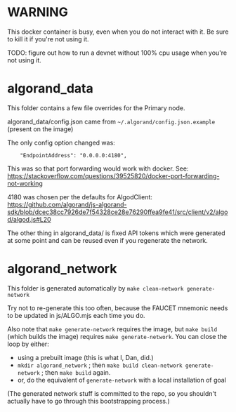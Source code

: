# WARNING

This docker container is busy, even when you do not interact with it.
Be sure to kill it if you're not using it.

TODO: figure out how to run a devnet
without 100% cpu usage when you're not using it.

# algorand_data 

This folder contains a few file overrides for the Primary node.

algorand_data/config.json came from `~/.algorand/config.json.example`
(present on the image)

The only config option changed was:

```
    "EndpointAddress": "0.0.0.0:4180",
```

This was so that port forwarding would work with docker.
See: https://stackoverflow.com/questions/39525820/docker-port-forwarding-not-working

4180 was chosen per the defaults for AlgodClient:
https://github.com/algorand/js-algorand-sdk/blob/dcec38cc7926de7f54328ce28e76290ffea9fe41/src/client/v2/algod/algod.js#L20

The other thing in algorand_data/ is fixed API tokens
which were generated at some point and can be reused
even if you regenerate the network.

# algorand_network

This folder is generated automatically by `make clean-network generate-network`

Try not to re-generate this too often,
because the FAUCET mnemonic needs to be updated in js/ALGO.mjs
each time you do.

Also note that `make generate-network` requires the image,
but `make build` (which builds the image) requires `make generate-network`.
You can close the loop by either:

* using a prebuilt image (this is what I, Dan, did.)
* `mkdir algorand_network` ;
  then `make build clean-network generate-network` ;
  then `make build` again.
* or, do the equivalent of `generate-network` with a local installation of goal

(The generated network stuff is committed to the repo,
so you shouldn't actually have to go through this bootstrapping process.)

